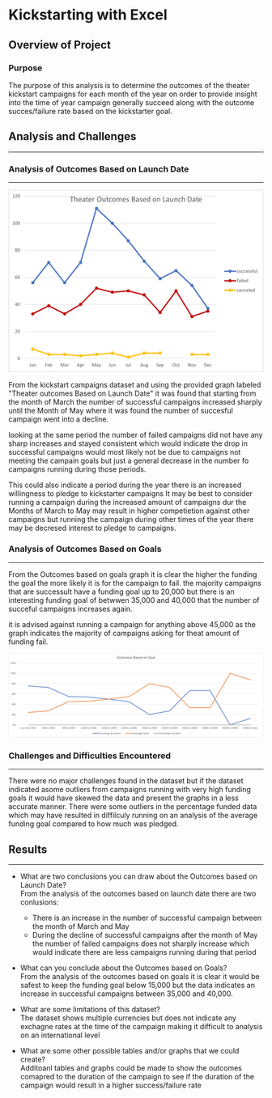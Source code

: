 # Kickstarting with Excel

## Overview of Project

### Purpose
The purpose of this analysis is to determine the outcomes of the theater kickstart campaigns for each month of the year on order to provide insight into the time of year campaign generally succeed 
along with the outcome succes/failure rate based on the kickstarter goal.

## Analysis and Challenges
__________________________

### Analysis of Outcomes Based on Launch Date
______________________________________________
![Theater_Outcomes_vs_Launch_Image](/resources/Theater_Outcomes_vs_Launch.png)

From the kickstart campaigns dataset and using the provided graph labeled "Theater outcomes Based on Launch Date" it was found 
that starting from the month of March the number of successful campaigns increased sharply until the Month of May where 
it was found the number of succesful campaign went into a decline.

looking at the same period the number of failed campaigns did not have any sharp increases and stayed consistent 
which would indicate the drop in successful campaigns would most likely not be due to campaigns 
not meeting the campain goals but just a general decrease in the number fo campaigns running during those periods.

This could also indicate a period during the year there is an increased willingness to pledge to kickstarter campaigns
It may be best to consider running a campaign during the increased amount of campaigns dur the Months of March to May may result in higher competietion
against other campaigns but running the campaign during other times of the year there may be decresed interest to pledge to campaigns.

### Analysis of Outcomes Based on Goals
________________________________________
From the Outcomes based on goals graph it is clear the higher the funding the goal the more likely it is for the campaign to fail.
the majority campaigns that are successult have a funding goal up to 20,000 but there is an interesting funding goal of betwwen 35,000 and 40,000
that the number of succeful campaigns increases again.

it is advised against running a campaign for anything above 45,000 as the graph indicates the majority of campaigns asking for theat amount of funding
fail.

![Outcomes_vs_Goals_Image](/resources/Outcomes_vs_Goals.png)

### Challenges and Difficulties Encountered
___________________________________________
There were no major challenges found in the dataset but if the dataset indicated asome outliers from campaigns running with very high funding goals
it would have skewed the data and present the graphs in a less accurate manner.
There were some outliers in the percentage funded data which may have resulted in diffilculy running on an analysis of the average funding goal 
compared to how much was pledged.

## Results
__________

- What are two conclusions you can draw about the Outcomes based on Launch Date?<br/>
	From the analysis of the outcomes based on launch date there are two conlusions:
	- There is an increase in the number of successful campaign between the month of March and May
	- During the decline of successful campaigns after the month of May the number of failed campaigns does not sharply increase which would indicate there are less campaigns running during that period

- What can you conclude about the Outcomes based on Goals?<br/>
	From the analysis of the outcomes based on goals it is clear it would be safest to keep the funding goal below 15,000 but the data indicates an increase in successful campaigns between 35,000 and 40,000.

- What are some limitations of this dataset?<br/>
	The dataset shows multiple currencies but does not indicate any exchagne rates at the time of the campaign making it difficult to analysis on an international level

- What are some other possible tables and/or graphs that we could create?<br/>
	Additoanl tables and graphs could be made to show the outcomes comapred to the duration of the campaign to see if the duration of the campaign would result in a higher success/failure rate

